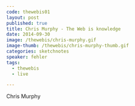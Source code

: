 ```yaml
---
code: thewebis01
layout: post
published: true
title: Chris Murphy - The Web is knowledge
date: 2014-09-30
image: /thewebis/chris-murphy.gif
image-thumb: /thewebis/chris-murphy-thumb.gif
categories: sketchnotes
speaker: fehler
tags:
  - thewebis
  - live

---
```


Chris Murphy
